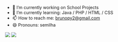 - 🔭 I’m currently working on School Projects
- 🌱 I’m currently learning: Java / PHP / HTML / CSS
- 📫 How to reach me: brunopy2@gmail.com
- 😄 Pronouns: semilha

<img align="center" src="https://github-readme-stats.vercel.app/api/?username=breney&theme=dracula" />
<img align="center" src="https://github-readme-stats.vercel.app/api/top-langs/?username=breney&theme=dracula&line_height=21" />


